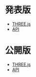 # 発表版
- [THREE.js](https://www.canva.com/design/DADSDk79L0M/share?role=VIEWER&token=VdV2VbJia-U1DzzchEWH-g&utm_content=DADSDk79L0M&utm_campaign=designshare&utm_medium=link&utm_source=sharebutton)
- [API](https://www.canva.com/design/DADR_YPaE9A/share?role=VIEWER&token=og4ctzJgxhKwfo8_BzAyqw&utm_content=DADR_YPaE9A&utm_campaign=designshare&utm_medium=link&utm_source=sharebutton)

# 公開版
- [THREE.js](https://www.canva.com/design/DADSF-hqhHA/share?role=VIEWER&token=GBMy7SzO0pTfSXM1W_QdDw&utm_content=DADSF-hqhHA&utm_campaign=designshare&utm_medium=link&utm_source=sharebutton)
- [API](https://www.canva.com/design/DADR_0yggPM/share?role=VIEWER&token=QG6Uomgh-wwUDOixOi9JLw&utm_content=DADR_0yggPM&utm_campaign=designshare&utm_medium=link&utm_source=sharebutton)
